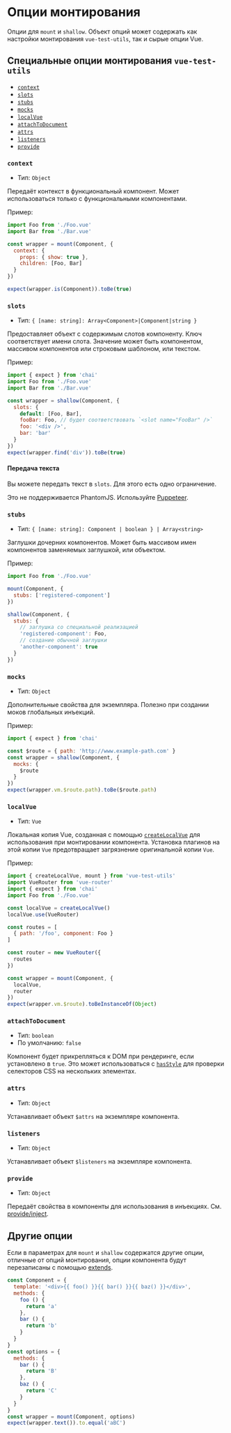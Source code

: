 # Опции монтирования

Опции для `mount` и `shallow`. Объект опций может содержать как настройки монтирования `vue-test-utils`, так и сырые опции Vue.

## Специальные опции монтирования `vue-test-utils`

- [`context`](#context)
- [`slots`](#slots)
- [`stubs`](#stubs)
- [`mocks`](#mocks)
- [`localVue`](#localvue)
- [`attachToDocument`](#attachtodocument)
- [`attrs`](#attrs)
- [`listeners`](#listeners)
- [`provide`](#provide)

### `context`

- Тип: `Object`

Передаёт контекст в функциональный компонент. Может использоваться только с функциональными компонентами.

Пример:

```js
import Foo from './Foo.vue'
import Bar from './Bar.vue'

const wrapper = mount(Component, {
  context: {
    props: { show: true },
    children: [Foo, Bar]
  }
})

expect(wrapper.is(Component)).toBe(true)
```

### `slots`

- Тип: `{ [name: string]: Array<Component>|Component|string }`

Предоставляет объект с содержимым слотов компоненту. Ключ соответствует имени слота. Значение может быть компонентом, массивом компонентов или строковым шаблоном, или текстом.

Пример:

```js
import { expect } from 'chai'
import Foo from './Foo.vue'
import Bar from './Bar.vue'

const wrapper = shallow(Component, {
  slots: {
    default: [Foo, Bar],
    fooBar: Foo, // будет соответствовать `<slot name="FooBar" />`
    foo: '<div />',
    bar: 'bar'
  }
})
expect(wrapper.find('div')).toBe(true)
```

#### Передача текста

Вы можете передать текст в `slots`.
Для этого есть одно ограничение.

Это не поддерживается PhantomJS.
Используйте [Puppeteer](https://github.com/karma-runner/karma-chrome-launcher#headless-chromium-with-puppeteer).

### `stubs`

- Тип: `{ [name: string]: Component | boolean } | Array<string>`

Заглушки дочерних компонентов. Может быть массивом имен компонентов заменяемых заглушкой, или объектом.

Пример:

```js
import Foo from './Foo.vue'

mount(Component, {
  stubs: ['registered-component']
})

shallow(Component, {
  stubs: {
    // заглушка со специальной реализацией
    'registered-component': Foo,
    // создание обычной заглушки
    'another-component': true
  }
})
```

### `mocks`

- Тип: `Object`

Дополнительные свойства для экземпляра. Полезно при создании моков глобальных инъекций.

Пример:

```js
import { expect } from 'chai'

const $route = { path: 'http://www.example-path.com' }
const wrapper = shallow(Component, {
  mocks: {
    $route
  }
})
expect(wrapper.vm.$route.path).toBe($route.path)
```

### `localVue`

- Тип: `Vue`

Локальная копия Vue, созданная с помощью [`createLocalVue`](./createLocalVue.md) для использования при монтировании компонента. Установка плагинов на этой копии `Vue` предотвращает загрязнение оригинальной копии `Vue`.

Пример:

```js
import { createLocalVue, mount } from 'vue-test-utils'
import VueRouter from 'vue-router'
import { expect } from 'chai'
import Foo from './Foo.vue'

const localVue = createLocalVue()
localVue.use(VueRouter)

const routes = [
  { path: '/foo', component: Foo }
]

const router = new VueRouter({
  routes
})

const wrapper = mount(Component, {
  localVue,
  router
})
expect(wrapper.vm.$route).toBeInstanceOf(Object)
```

### `attachToDocument`

- Тип: `boolean`
- По умолчанию: `false`

Компонент будет прикрепляться к DOM при рендеринге, если установлено в `true`. Это может использоваться с [`hasStyle`](wrapper/hasStyle.md) для проверки селекторов CSS на нескольких элементах.

### `attrs`

- Тип: `Object`

Устанавливает объект `$attrs` на экземпляре компонента.

### `listeners`

- Тип: `Object`

Устанавливает объект `$listeners` на экземпляре компонента.

### `provide`

- Тип: `Object`

Передаёт свойства в компоненты для использования в инъекциях. См. [provide/inject](https://ru.vuejs.org/v2/api/#provide-inject).

## Другие опции

Если в параметрах для `mount` и `shallow` содержатся другие опции, отличные от опций монтирования, опции компонента будут перезаписаны с помощью [extends](https://ru.vuejs.org/v2/api/#extends).

```js
const Component = {
  template: '<div>{{ foo() }}{{ bar() }}{{ baz() }}</div>',
  methods: {
    foo () {
      return 'a'
    },
    bar () {
      return 'b'
    }
  }
}
const options = {
  methods: {
    bar () {
      return 'B'
    },
    baz () {
      return 'C'
    }
  }
}
const wrapper = mount(Component, options)
expect(wrapper.text()).to.equal('aBC')
```